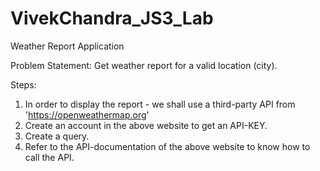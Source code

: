 # VivekChandra_JS3_Lab
Weather Report Application

Problem Statement: Get weather report for a valid location (city).

Steps:

1. In order to display the report - we shall use a third-party API from 'https://openweathermap.org'
2. Create an account in the above website to get an API-KEY.
3. Create a query.
4. Refer to the API-documentation of the above website to know how to call the API.
